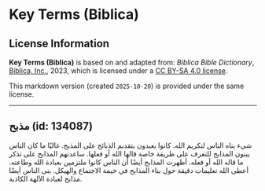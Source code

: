 # Key Terms (Biblica)

## License Information

**Key Terms (Biblica)** is based on and adapted from: _Biblica Bible Dictionary_, [Biblica, Inc.](https://www.biblica.com/), 2023, which is licensed under a [CC BY-SA 4.0 license](https://creativecommons.org/licenses/by-sa/4.0/legalcode.en).

This markdown version (created `2025-10-20`) is provided under the same license.



--------------------------------

## مذبح (id: 134087)

شيء بناه الناس لتكريم الله. كانوا يعبدون بتقديم الذبائح على المذبح. غالبًا ما كان الناس يبنون المذابح للتعرف على طريقة خاصة قالها الله أو فعلها. ساعدتهم المذابح على تذكر ما قاله الله أو فعله. أظهرت المذابح أيضًا أن الناس كانوا ملتزمين بعبادة الله وطاعته. أعطى الله تعليمات دقيقة حول بناء المذابح في خيمة الاجتماع والهيكل. بنى الناس أيضًا مذابح لعبادة الآلهة الكاذبة.


